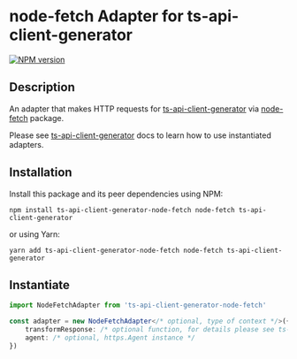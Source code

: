 # node-fetch Adapter for ts-api-client-generator

[![NPM version](https://img.shields.io/npm/v/ts-api-client-generator-node-fetch.svg)](https://www.npmjs.com/package/ts-api-client-generator-node-fetch)

## Description

An adapter that makes HTTP requests for [ts-api-client-generator](https://github.com/inforion/ts-api-client-generator)
via [node-fetch](https://www.npmjs.com/package/node-fetch) package.

Please see [ts-api-client-generator](https://github.com/inforion/ts-api-client-generator) docs to learn how to use instantiated adapters.

## Installation

Install this package and its peer dependencies using NPM:

```
npm install ts-api-client-generator-node-fetch node-fetch ts-api-client-generator
```

or using Yarn:

```
yarn add ts-api-client-generator-node-fetch node-fetch ts-api-client-generator
```

## Instantiate

```ts
import NodeFetchAdapter from 'ts-api-client-generator-node-fetch'

const adapter = new NodeFetchAdapter</* optional, type of context */>({
    transformResponse: /* optional function, for details please see ts-api-client-generator docs */,
    agent: /* optional, https.Agent instance */
})
```